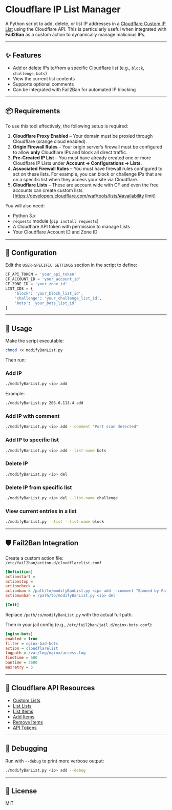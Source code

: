 
# Cloudflare IP List Manager

A Python script to add, delete, or list IP addresses in a [Cloudflare Custom IP List](https://developers.cloudflare.com/api/resources/rules/subresources/lists/) using the Cloudflare API. This is particularly useful when integrated with **Fail2Ban** as a custom action to dynamically manage malicious IPs.

---

## ✨ Features

- Add or delete IPs to/from a specific Cloudflare list (e.g., `block`, `challenge`, `bots`)
- View the current list contents
- Supports optional comments
- Can be integrated with Fail2Ban for automated IP blocking

---

## 📦 Requirements

To use this tool effectively, the following setup is required:

1. **Cloudflare Proxy Enabled** – Your domain must be proxied through Cloudflare (orange cloud enabled).
2. **Origin Firewall Rules** – Your origin server’s firewall must be configured to allow **only** Cloudflare IPs and block all direct traffic.
3. **Pre-Created IP List** – You must have already created one or more Cloudflare IP Lists under **Account → Configurations → Lists**.
4. **Associated Firewall Rules** – You must have firewall rules configured to act on these lists. For example, you can block or challenge IPs that are on a specific list when they access your site via Cloudflare.
5. **Cloudflare Lists** – These are account wide with CF and even the free accounts can create custom lists [https://developers.cloudflare.com/waf/tools/lists/#availability limit]

You will also need:

- Python 3.x
- `requests` module (`pip install requests`)
- A Cloudflare API token with permission to manage Lists
- Your Cloudflare Account ID and Zone ID

---

## 🔧 Configuration

Edit the `USER-SPECIFIC SETTINGS` section in the script to define:

```python
CF_API_TOKEN = 'your_api_token'
CF_ACCOUNT_ID = 'your_account_id'
CF_ZONE_ID = 'your_zone_id'
LIST_IDS = {
    'block': 'your_block_list_id',
    'challenge': 'your_challenge_list_id',
    'bots': 'your_bots_list_id'
}
```

---

## 🚀 Usage

Make the script executable:

```bash
chmod +x modifyBanList.py
```

Then run:

### Add IP

```bash
./modifyBanList.py <ip> add
```

Example:

```bash
./modifyBanList.py 203.0.113.4 add
```

### Add IP with comment

```bash
./modifyBanList.py <ip> add --comment "Port scan detected"
```

### Add IP to specific list

```bash
./modifyBanList.py <ip> add --list-name bots
```

### Delete IP

```bash
./modifyBanList.py <ip> del
```

### Delete IP from specific list

```bash
./modifyBanList.py <ip> del --list-name challenge
```

### View current entries in a list

```bash
./modifyBanList.py --list --list-name block
```

---

## 🛡️ Fail2Ban Integration

Create a custom action file:  
`/etc/fail2ban/action.d/cloudflarelist.conf`

```ini
[Definition]
actionstart =
actionstop =
actioncheck =
actionban = /path/to/modifyBanList.py <ip> add --comment "Banned by Fail2Ban"
actionunban = /path/to/modifyBanList.py <ip> del

[Init]
```

Replace `/path/to/modifyBanList.py` with the actual full path.

Then in your jail config (e.g., `/etc/fail2ban/jail.d/nginx-bots.conf`):

```ini
[nginx-bots]
enabled = true
filter = nginx-bad-bots
action = cloudflarelist
logpath = /var/log/nginx/access.log
findtime = 600
bantime = 3600
maxretry = 5
```

---

## 🔗 Cloudflare API Resources

- [Custom Lists](https://developers.cloudflare.com/waf/tools/lists/custom-lists/)
- [List Lists](https://developers.cloudflare.com/api/resources/rules/subresources/lists/)
- [List Items](https://developers.cloudflare.com/api/resources/rules/subresources/lists/subresources/items/)
- [Add Items](https://developers.cloudflare.com/api/resources/rules/subresources/lists/subresources/items/methods/create/)
- [Remove Items](https://developers.cloudflare.com/api/resources/rules/subresources/lists/subresources/items/methods/delete/)
- [API Tokens](https://developers.cloudflare.com/fundamentals/api/get-started/create-token/)

---

## 🧪 Debugging

Run with `--debug` to print more verbose output:

```bash
./modifyBanList.py <ip> add --debug
```

---

## 📜 License

MIT
